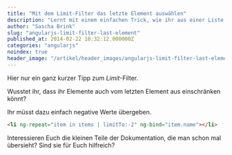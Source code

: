 ```yaml
---
title: "Mit dem Limit-Filter das letzte Element auswählen"
description: "Lernt mit einem einfachen Trick, wie ihr aus einer Liste das letzte Element herausfiltern könnt."
author: "Sascha Brink"
slug: "angularjs-limit-filter-last-element"
published_at: 2014-02-22 10:32:12.000000Z
categories: "angularjs"
noindex: true
header_image: "/artikel/header_images/angularjs-limit-filter-last-element.jpg"
---
```


Hier nur ein ganz kurzer Tipp zum *Limit*-Filter.

Wusstet ihr, dass ihr Elemente auch vom letzten Element aus einschränken könnt?

Ihr müsst dazu einfach negative Werte übergeben.

```html
<li ng-repeat="item in items | limitTo:-2" ng-bind="item.name"></li>
```

Interessieren Euch die kleinen Teile der Dokumentation, die man schon mal übersieht? Sind sie für Euch hilfreich?
